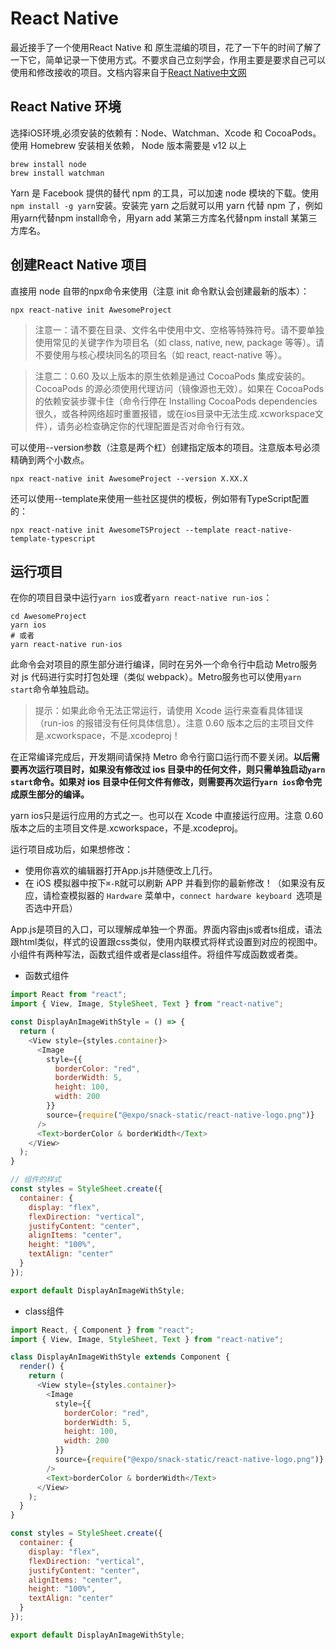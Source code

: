 # React Native
最近接手了一个使用React Native 和 原生混编的项目，花了一下午的时间了解了一下它，简单记录一下使用方式。不要求自己立刻学会，作用主要是要求自己可以使用和修改接收的项目。文档内容来自于[React Native中文网](https://reactnative.cn/docs/environment-setup)

## React Native 环境
选择iOS环境,必须安装的依赖有：Node、Watchman、Xcode 和 CocoaPods。使用 Homebrew 安装相关依赖， Node 版本需要是 v12 以上
```shell
brew install node
brew install watchman
```
Yarn 是 Facebook 提供的替代 npm 的工具，可以加速 node 模块的下载。使用`npm install -g yarn`安装。安装完 yarn 之后就可以用 yarn 代替 npm 了，例如用yarn代替npm install命令，用yarn add 某第三方库名代替npm install 某第三方库名。

## 创建React Native 项目
直接用 node 自带的npx命令来使用（注意 init 命令默认会创建最新的版本）：
```
npx react-native init AwesomeProject
```

>注意一：请不要在目录、文件名中使用中文、空格等特殊符号。请不要单独使用常见的关键字作为项目名（如 class, native, new, package 等等）。请不要使用与核心模块同名的项目名（如 react, react-native 等）。

>注意二：0.60 及以上版本的原生依赖是通过 CocoaPods 集成安装的。CocoaPods 的源必须使用代理访问（镜像源也无效）。如果在 CocoaPods 的依赖安装步骤卡住（命令行停在 Installing CocoaPods dependencies 很久，或各种网络超时重置报错，或在ios目录中无法生成.xcworkspace文件），请务必检查确定你的代理配置是否对命令行有效。

可以使用--version参数（注意是两个杠）创建指定版本的项目。注意版本号必须精确到两个小数点。
```shell
npx react-native init AwesomeProject --version X.XX.X
```
还可以使用--template来使用一些社区提供的模板，例如带有TypeScript配置的：
```shell
npx react-native init AwesomeTSProject --template react-native-template-typescript
```

## 运行项目
在你的项目目录中运行`yarn ios`或者`yarn react-native run-ios`：
```shell
cd AwesomeProject
yarn ios
# 或者
yarn react-native run-ios
```
此命令会对项目的原生部分进行编译，同时在另外一个命令行中启动 Metro服务对 js 代码进行实时打包处理（类似 webpack）。Metro服务也可以使用`yarn start`命令单独启动。

>提示：如果此命令无法正常运行，请使用 Xcode 运行来查看具体错误（run-ios 的报错没有任何具体信息）。注意 0.60 版本之后的主项目文件是.xcworkspace，不是.xcodeproj！

在正常编译完成后，开发期间请保持 Metro 命令行窗口运行而不要关闭。**以后需要再次运行项目时，如果没有修改过 ios 目录中的任何文件，则只需单独启动`yarn start`命令。如果对 ios 目录中任何文件有修改，则需要再次运行`yarn ios`命令完成原生部分的编译。**

yarn ios只是运行应用的方式之一。也可以在 Xcode 中直接运行应用。注意 0.60 版本之后的主项目文件是.xcworkspace，不是.xcodeproj。

运行项目成功后，如果想修改：
  * 使用你喜欢的编辑器打开App.js并随便改上几行。
  * 在 iOS 模拟器中按下`⌘-R`就可以刷新 APP 并看到你的最新修改！（如果没有反应，请检查模拟器的 `Hardware` 菜单中，`connect hardware keyboard `选项是否选中开启）

App.js是项目的入口，可以理解成单独一个界面。界面内容由js或者ts组成，语法跟html类似，样式的设置跟css类似，使用内联模式将样式设置到对应的视图中。小组件有两种写法，函数式组件或者是class组件。将组件写成函数或者类。

* 函数式组件

```javascript
import React from "react";
import { View, Image, StyleSheet, Text } from "react-native";

const DisplayAnImageWithStyle = () => {
  return (
    <View style={styles.container}>
      <Image
        style={{
          borderColor: "red",
          borderWidth: 5,
          height: 100,
          width: 200
        }}
        source={require("@expo/snack-static/react-native-logo.png")}
      />
      <Text>borderColor & borderWidth</Text>
    </View>
  );
}

// 组件的样式
const styles = StyleSheet.create({
  container: {
    display: "flex",
    flexDirection: "vertical",
    justifyContent: "center",
    alignItems: "center",
    height: "100%",
    textAlign: "center"
  }
});

export default DisplayAnImageWithStyle;
```

* class组件

```javascript
import React, { Component } from "react";
import { View, Image, StyleSheet, Text } from "react-native";

class DisplayAnImageWithStyle extends Component {
  render() {
    return (
      <View style={styles.container}>
        <Image
          style={{
            borderColor: "red",
            borderWidth: 5,
            height: 100,
            width: 200
          }}
          source={require("@expo/snack-static/react-native-logo.png")}
        />
        <Text>borderColor & borderWidth</Text>
      </View>
    );
  }
}

const styles = StyleSheet.create({
  container: {
    display: "flex",
    flexDirection: "vertical",
    justifyContent: "center",
    alignItems: "center",
    height: "100%",
    textAlign: "center"
  }
});

export default DisplayAnImageWithStyle;
```